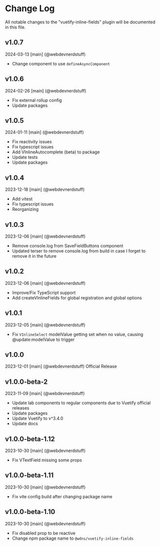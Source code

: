 # Change Log
All notable changes to the "vuetify-inline-fields" plugin will be documented in this file.

## v1.0.7
2024-03-13
[main] (@webdevnerdstuff)
* Change component to use `defineAsyncComponent`

## v1.0.6
2024-02-26
[main] (@webdevnerdstuff)
* Fix external rollup config
* Update packages

## v1.0.5
2024-01-11
[main] (@webdevnerdstuff)
* Fix reactivity issues
* Fix typescript issues
* Add VInlineAutocomplete (beta) to package
* Update tests
* Update packages

## v1.0.4
2023-12-18
[main] (@webdevnerdstuff)
* Add vitest
* Fix typescript issues
* Reorganizing

## v1.0.3
2023-12-06
[main] (@webdevnerdstuff)
* Remove console.log from SaveFieldButtons component
* Updated terser to remove console.log from build in case I forget to remove it in the future

## v1.0.2
2023-12-06
[main] (@webdevnerdstuff)
* Improve/Fix TypeScript support
* Add createVInlineFields for global registration and global options

## v1.0.1
2023-12-05
[main] (@webdevnerdstuff)
* Fix `VInlineSelect` modelValue getting set when no value, causing @update:modelValue to trigger

## v1.0.0
2023-12-01
[main] (@webdevnerdstuff)
Official Release

## v1.0.0-beta-2
2023-11-09
[main] (@webdevnerdstuff)
* Update lab components to regular components due to Vuetify official releases
* Update packages
* Update Vuetify to v^3.4.0
* Update docs

## v1.0.0-beta-1.12
2023-10-30
[main] (@webdevnerdstuff)
* Fix VTextField missing some props

## v1.0.0-beta-1.11
2023-10-30
[main] (@webdevnerdstuff)
* Fix vite config build after changing package name

## v1.0.0-beta-1.10
2023-10-30
[main] (@webdevnerdstuff)
* Fix disabled prop to be reactive
* Change npm package name to `@wdns/vuetify-inline-fields`
